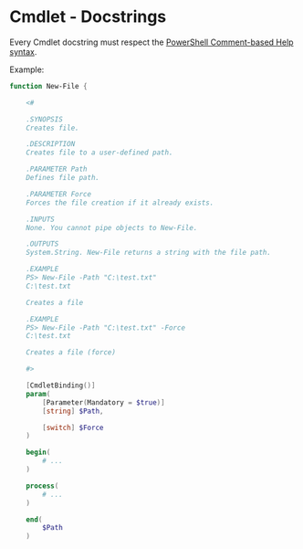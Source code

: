 # Cmdlet - Docstrings

Every Cmdlet docstring must respect the [PowerShell Comment-based Help syntax](https://docs.microsoft.com/en-us/powershell/module/microsoft.powershell.core/about/about_comment_based_help?view=powershell-7.1).

Example:

```powershell
function New-File {

    <#

    .SYNOPSIS
    Creates file.

    .DESCRIPTION
    Creates file to a user-defined path.

    .PARAMETER Path
    Defines file path.

    .PARAMETER Force
    Forces the file creation if it already exists.

    .INPUTS
    None. You cannot pipe objects to New-File.

    .OUTPUTS
    System.String. New-File returns a string with the file path.

    .EXAMPLE
    PS> New-File -Path "C:\test.txt"
    C:\test.txt

    Creates a file

    .EXAMPLE
    PS> New-File -Path "C:\test.txt" -Force
    C:\test.txt

    Creates a file (force)

    #>

    [CmdletBinding()]
    param(
        [Parameter(Mandatory = $true)]
        [string] $Path,

        [switch] $Force
    )

    begin(
        # ...
    )

    process(
        # ...
    )

    end(
        $Path
    )
```
